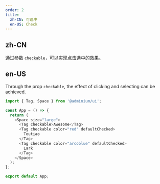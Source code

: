 ```yaml
---
order: 2
title:
  zh-CN: 可选中
  en-US: Check
---
```


## zh-CN

通过参数 `checkable`，可以实现点击选中的效果。

## en-US

Through the prop `checkable`, the effect of clicking and selecting can be achieved.

```js
import { Tag, Space } from '@adminium/ui';

const App = () => {
  return (
    <Space size="large">
      <Tag checkable>Awesome</Tag>
      <Tag checkable color="red" defaultChecked>
        Toutiao
      </Tag>
      <Tag checkable color="arcoblue" defaultChecked>
        Lark
      </Tag>
    </Space>
  );
};

export default App;
```
